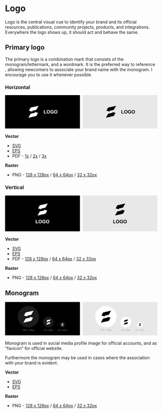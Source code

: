 # Logo

Logo is the central visual cue to identify your brand and its official resources, publications, community projects, products, and integrations. Everywhere the logo shows up, it should act and behave the same.


## Primary logo

The primary logo is a combination mark that consists of the monogram/lettermark, and a wordmark. It is the preferred way to reference , allowing newcomers to associate your brand name with the monogram. I encourage you to use it whenever possible.

### Horizontal

![logotype.img](/01%20-%20design/export/project%20overview/github/logotype%20-%20monogram%20&%20wordmark%20-%20horizontal.png)

**Vector**

- [SVG](/01%20-%20design/export/branding/logotype/monogram%20&%20wordmark%20-%20horizontal.svg)
- [EPS](/01%20-%20design/export/branding/logotype/monogram%20&%20wordmark%20-%20horizontal.eps)
- PDF - [1x](/01%20-%20design/export/branding/logotype/monogram%20&%20wordmark%20-%20horizontal/PDF/1x.pdf) / [2x](/01%20-%20design/export/branding/logotype/monogram%20&%20wordmark%20-%20horizontal/PDF/2x.pdf) / [3x](/01%20-%20design/export/branding/logotype/monogram%20&%20wordmark%20-%20horizontal/PDF/3x.pdf)

**Raster**

- PNG - [128 x 128px](/01%20-%20design/export/branding/logotype/monogram%20&%20wordmark%20-%20horizontal/PNG/128%20x%20128.png) / [64 x 64px](/01%20-%20design/export/branding/logotype/monogram%20&%20wordmark%20-%20horizontal/PNG/64%20x%2064.png) / [32 x 32px](/01%20-%20design/export/branding/logotype/monogram%20&%20wordmark%20-%20horizontal/PNG/32%20x%2032.png)

### Vertical

![logotype.img](/01%20-%20design/export/project%20overview/github/logotype%20-%20monogram%20&%20wordmark%20-%20vertical.png)

**Vector**

- [SVG](/01%20-%20design/export/branding/logotype/monogram%20&%20wordmark%20-%20vertical.svg)
- [EPS](/01%20-%20design/export/branding/logotype/monogram%20&%20wordmark%20-%20vertical.eps)
- PDF - [128 x 128px]() / [64 x 64px]() / [32 x 32px]()

**Raster**

- PNG - [128 x 128px]() / [64 x 64px]() / [32 x 32px]()

## Monogram

![logotype.img](/01%20-%20design/export/project%20overview/github/logotype%20-%20monogram.png)

Monogram is used in social media profile image for official accounts, and as “favicon” for official website.

Furthermore the monogram may be used in cases where the association with your brand is evident.

**Vector**

- [SVG](/01%20-%20design/export/branding/logotype/monogram.svg)
- [EPS](/01%20-%20design/export/branding/logotype/monogram.eps)

**Raster**

- PNG - [128 x 128px]() / [64 x 64px]() / [32 x 32px]()
